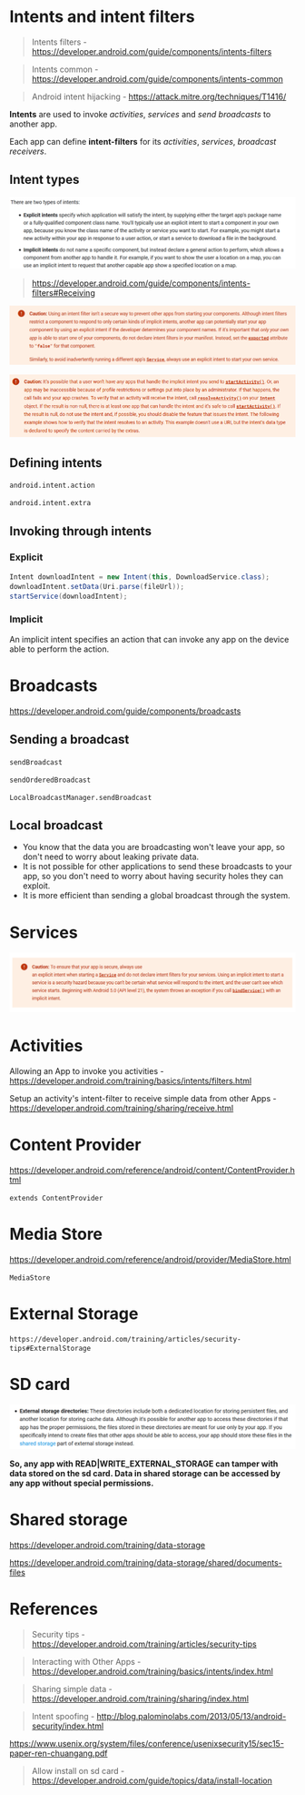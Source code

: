 # Intents and intent filters

> Intents filters - https://developer.android.com/guide/components/intents-filters

> Intents common - https://developer.android.com/guide/components/intents-common

> Android intent hijacking - https://attack.mitre.org/techniques/T1416/

**Intents** are used to invoke *activities*, *services* and *send broadcasts* to another app.

Each app can define **intent-filters** for its *activities*, *services*, *broadcast receivers*.

## 	Intent types

![Intent types](image-20191221225317413.png)


> https://developer.android.com/guide/components/intents-filters#Receiving


![Caution 1](image-20191221230351316.png)

![Caution 2](image-20200107221142576.png)

## Defining intents

`android.intent.action`

`android.intent.extra`

## Invoking through intents

### Explicit

```java
Intent downloadIntent = new Intent(this, DownloadService.class);
downloadIntent.setData(Uri.parse(fileUrl));
startService(downloadIntent);
```

### Implicit

An implicit intent specifies an action that can invoke any app on the device able to perform the action. 



# Broadcasts

https://developer.android.com/guide/components/broadcasts

## Sending a broadcast

`sendBroadcast`

`sendOrderedBroadcast`

`LocalBroadcastManager.sendBroadcast`

## Local broadcast

-  You know that the data you are broadcasting won't leave your app, so don't need to worry about leaking private data. 
-  It is not possible for other applications to send these broadcasts to your app, so you don't need to worry about having security holes they can exploit. 
-  It is more efficient than sending a global broadcast through the system. 

# Services

![Caution 3](image-20191221225501979.png)

# 	Activities

Allowing an App to invoke you activities - https://developer.android.com/training/basics/intents/filters.html

Setup an activity's intent-filter to receive simple data from other Apps - https://developer.android.com/training/sharing/receive.html

# Content Provider

https://developer.android.com/reference/android/content/ContentProvider.html

`extends ContentProvider`

# Media Store

https://developer.android.com/reference/android/provider/MediaStore.html

`MediaStore`

# External Storage

```
https://developer.android.com/training/articles/security-tips#ExternalStorage
```

# SD card

![SD Card 1](image-20191222161735680.png)

**So, any app with READ|WRITE_EXTERNAL_STORAGE can tamper with data stored on the sd card. Data in shared storage can be accessed by any app without special permissions.**

# Shared storage

https://developer.android.com/training/data-storage

https://developer.android.com/training/data-storage/shared/documents-files

# References

> Security tips - https://developer.android.com/training/articles/security-tips

> Interacting with Other Apps - https://developer.android.com/training/basics/intents/index.html

> Sharing simple data - https://developer.android.com/training/sharing/index.html

> Intent spoofing - http://blog.palominolabs.com/2013/05/13/android-security/index.html

https://www.usenix.org/system/files/conference/usenixsecurity15/sec15-paper-ren-chuangang.pdf

> Allow install on sd card - https://developer.android.com/guide/topics/data/install-location